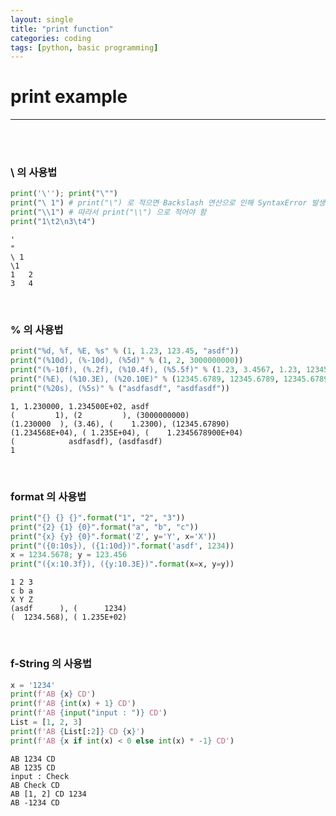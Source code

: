 ```yaml
---
layout: single
title: "print function"
categories: coding
tags: [python, basic programming]
---
```


# print example

<hr>
<br> <br>

### \ 의 사용법


```python
print('\''); print("\"")
print("\ 1") # print("\") 로 적으면 Backslash 연산으로 인해 SyntaxError 발생
print("\\1") # 따라서 print("\\") 으로 적어야 함
print("1\t2\n3\t4")
```

    '
    "
    \ 1
    \1
    1	2
    3	4
    

<br>

### % 의 사용법


```python
print("%d, %f, %E, %s" % (1, 1.23, 123.45, "asdf"))
print("(%10d), (%-10d), (%5d)" % (1, 2, 3000000000))
print("(%-10f), (%.2f), (%10.4f), (%5.5f)" % (1.23, 3.4567, 1.23, 12345.6789))
print("(%E), (%10.3E), (%20.10E)" % (12345.6789, 12345.6789, 12345.6789))
print("(%20s), (%5s)" % ("asdfasdf", "asdfasdf"))
```

    1, 1.230000, 1.234500E+02, asdf
    (         1), (2         ), (3000000000)
    (1.230000  ), (3.46), (    1.2300), (12345.67890)
    (1.234568E+04), ( 1.235E+04), (    1.2345678900E+04)
    (            asdfasdf), (asdfasdf)
    1
    

<br>

### format 의 사용법


```python
print("{} {} {}".format("1", "2", "3"))
print("{2} {1} {0}".format("a", "b", "c"))
print("{x} {y} {0}".format('Z', y='Y', x='X'))
print("({0:10s}), ({1:10d})".format('asdf', 1234))
x = 1234.5678; y = 123.456
print("({x:10.3f}), ({y:10.3E})".format(x=x, y=y))
```

    1 2 3
    c b a
    X Y Z
    (asdf      ), (      1234)
    (  1234.568), ( 1.235E+02)
    

<br>

### f-String 의 사용법


```python
x = '1234'
print(f'AB {x} CD')
print(f'AB {int(x) + 1} CD')
print(f'AB {input("input : ")} CD')
List = [1, 2, 3]
print(f'AB {List[:2]} CD {x}')
print(f'AB {x if int(x) < 0 else int(x) * -1} CD')
```

    AB 1234 CD
    AB 1235 CD
    input : Check
    AB Check CD
    AB [1, 2] CD 1234
    AB -1234 CD
    
